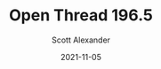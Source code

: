 ---
layout: podcast
title: "Open Thread 196.5"
author: Scott Alexander
description: https://astralcodexten.substack.com/p/open-thread-1965
date: 2021-11-05
length: 34181
duration: 8
guid: open-thread-1965
---